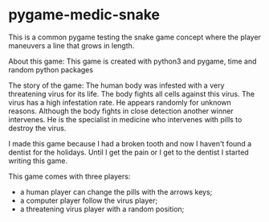 # pygame-medic-snake
This is a common pygame testing the snake game concept where the player maneuvers a line that grows in length.

About this game:
This game is created with python3 and pygame, time and random python packages

The story of the game: 
The human body was infested with a very threatening virus for its life. The body fights all cells against this virus. 
The virus has a high infestation rate. He appears randomly for unknown reasons. 
Although the body fights in close detection another winner intervenes. 
He is the specialist in medicine who intervenes with pills to destroy the virus.

I made this game because I had a broken tooth and now I haven't found a dentist for the holidays. 
Until I get the pain or I get to the dentist I started writing this game.

This game comes with three players:
- a human player can change the pills with the arrows keys;
- a computer player follow the virus player;
- a threatening virus player with a random position;


